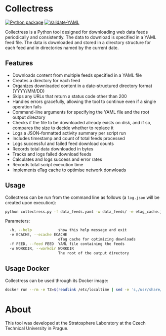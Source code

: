 # Collectress

[![Python package](https://github.com/stratosphereips/collectress/actions/workflows/python-checks.yml/badge.svg)](https://github.com/stratosphereips/collectress/actions/workflows/python-checks.yml)
[![Validate-YAML](https://github.com/stratosphereips/collectress/actions/workflows/validate-yml.yml/badge.svg)](https://github.com/stratosphereips/collectress/actions/workflows/validate-yml.yml)

Collectress is a Python tool designed for downloading web data feeds periodically and consistently. The data to download is specified in a YAML feed file. The data is downloaded and stored in a directory structure for each feed and in directories named by the current date.

## Features

- Downloads content from multiple feeds specified in a YAML file
- Creates a directory for each feed
- Organizes downloaded content in a date-structured directory format (YYYY/MM/DD)
- Skips any URLs that return a status code other than 200
- Handles errors gracefully, allowing the tool to continue even if a single operation fails
- Command-line arguments for specifying the YAML file and the root output directory
- Checks if the file to be downloaded already exists on disk, and if so, compares the size to decide whether to replace it
- Logs a JSON-formatted activity summary per script run
- Includes timestamp and count of total feeds processed
- Logs successful and failed feed download counts
- Records total data downloaded in bytes
- Tracks and logs failed download feeds
- Calculates and logs success and error rates
- Records total script execution time
- Implements eTag cache to optimise network donwloads

## Usage

Collectress can be run from the command line as follows (a `log.json` will be created upon execution):

```bash
python collectress.py -f data_feeds.yaml -w data_feeds/ -e etag_cache.json
```

Parameters:
```bash
  -h, --help            show this help message and exit
  -e ECACHE, --ecache ECACHE
                        eTag cache for optimizing downloads
  -f FEED, --feed FEED  YAML file containing the feeds
  -w WORKDIR, --workdir WORKDIR
                        The root of the output directory
```

## Usage Docker

Collectress can be used through its Docker image:

```bash
docker run --rm -e TZ=$(readlink /etc/localtime | sed -e 's,/usr/share/zoneinfo/,,' ) -v ${PWD}/data_feeds.yml:/collectress/data_feeds.yml -v ${PWD}/log.json:/collectress/log.json -v ${PWD}/etag_cache.json:/collectress/etag_cache.json -v ${PWD}/data_output:/data ghcr.io/stratosphereips/collectress:main python collectress.py -f data_feeds.yml -e etag_cache.json -w /data
```

# About

This tool was developed at the Stratosphere Laboratory at the Czech Technical University in Prague. 
